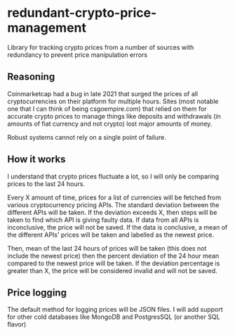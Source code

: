 # redundant-crypto-price-management
Library for tracking crypto prices from a number of sources with redundancy to prevent price manipulation errors 

## Reasoning
Coinmarketcap had a bug in late 2021 that surged the prices of all cryptocurrencies on their platform for multiple hours. Sites (most notable one that I can think of being csgoempire.com) that relied on them for accurate crypto prices to manage things like deposits and withdrawals (in amounts of fiat currency and not crypto) lost major amounts of money. 

Robust systems cannot rely on a single point of failure.

## How it works
I understand that crypto prices fluctuate a lot, so I will only be comparing prices to the last 24 hours.

Every X amount of time, prices for a list of currencies will be fetched from various cryptocurrency pricing APIs. The standard deviation between the different APIs will be taken. If the deviation exceeds X, then steps will be taken to find which API is giving faulty data. If data from all APIs is inconclusive, the price will not be saved. If the data is conclusive, a mean of the different APIs' prices will be taken and labelled as the newest price.

Then, mean of the last 24 hours of prices will be taken (this does not include the newest price) then the percent deviation of the 24 hour mean compared to the newest price will be taken. If the deviation percentage is greater than X, the price will be considered invalid and will not be saved.

## Price logging
The default method for logging prices will be JSON files. I will add support for other cold databases like MongoDB and PostgresSQL (or another SQL flavor)

